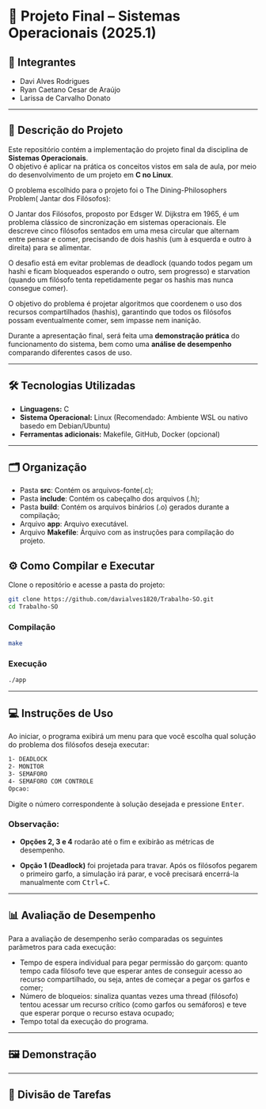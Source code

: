 # 📌 Projeto Final – Sistemas Operacionais (2025.1)

## 👥 Integrantes
- Davi Alves Rodrigues
- Ryan Caetano Cesar de Araújo
- Larissa de Carvalho Donato

---

## 📖 Descrição do Projeto
Este repositório contém a implementação do projeto final da disciplina de **Sistemas Operacionais**.  
O objetivo é aplicar na prática os conceitos vistos em sala de aula, por meio do desenvolvimento de um projeto em **C no Linux**.  

O problema escolhido para o projeto foi o The Dining-Philosophers Problem( Jantar dos Filósofos):

O Jantar dos Filósofos, proposto por Edsger W. Dijkstra em 1965, é um problema clássico de sincronização em sistemas operacionais. Ele descreve cinco filósofos sentados em uma mesa circular que alternam entre pensar e comer, precisando de dois hashis (um à esquerda e outro à direita) para se alimentar.

O desafio está em evitar problemas de deadlock (quando todos pegam um hashi e ficam bloqueados esperando o outro, sem progresso) e starvation (quando um filósofo tenta repetidamente pegar os hashis mas nunca consegue comer).

O objetivo do problema é projetar algoritmos que coordenem o uso dos recursos compartilhados (hashis), garantindo que todos os filósofos possam eventualmente comer, sem impasse nem inanição.

Durante a apresentação final, será feita uma **demonstração prática** do funcionamento do sistema, bem como uma **análise de desempenho** comparando diferentes casos de uso.

---

## 🛠️ Tecnologias Utilizadas
- **Linguagens:** C 
- **Sistema Operacional:** Linux (Recomendado: Ambiente WSL ou nativo basedo em Debian/Ubuntu)
- **Ferramentas adicionais:** Makefile, GitHub, Docker (opcional)  

---

## 🗂️ Organização

- Pasta **src**: Contém os arquivos-fonte(.c);
- Pasta **include**: Contém os cabeçalho dos arquivos (.h);
- Pasta **build**: Contém os arquivos binários (.o) gerados durante a compilação;
- Arquivo **app**: Arquivo executável.
- Arquivo **Makefile**: Árquivo com as instruções para compilação do projeto.

## ⚙️ Como Compilar e Executar

Clone o repositório e acesse a pasta do projeto:
```bash
git clone https://github.com/davialves1820/Trabalho-SO.git
cd Trabalho-SO
```
### Compilação
```bash
make
```

### Execução
```bash
./app
```

---

## 💻 Instruções de Uso

Ao iniciar, o programa exibirá um menu para que você escolha qual solução do problema dos filósofos deseja executar:
```bash
1- DEADLOCK
2- MONITOR
3- SEMAFORO
4- SEMAFORO COM CONTROLE
Opcao:
```

Digite o número correspondente à solução desejada e pressione <kbd>Enter</kbd>.

### Observação:

- **Opções 2, 3 e 4** rodarão até o fim e exibirão as métricas de desempenho.

- **Opção 1 (Deadlock)** foi projetada para travar. Após os filósofos pegarem o primeiro garfo, a simulação irá parar, e você precisará encerrá-la manualmente com <kbd>Ctrl</kbd>+<kbd>C</kbd>.

---

## 📊 Avaliação de Desempenho
Para a avaliação de desempenho serão comparadas os seguintes parâmetros para cada execução:
- Tempo de espera individual para pegar permissão do garçom: quanto tempo cada filósofo teve que esperar antes de conseguir acesso ao recurso compartilhado, ou seja, antes de começar a pegar os garfos e comer;
- Número de bloqueios: sinaliza quantas vezes uma thread (filósofo) tentou acessar um recurso crítico (como garfos ou semáforos) e teve que esperar porque o recurso estava ocupado;
- Tempo total da execução do programa.

---

## 🖼️ Demonstração

---

## 📌 Divisão de Tarefas
